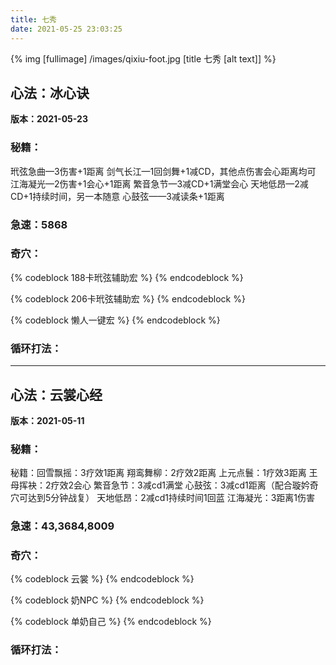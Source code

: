 ```yaml
---
title: 七秀
date: 2021-05-25 23:03:25
---
```

{% img [fullimage] /images/qixiu-foot.jpg [title 七秀 [alt text]] %}
## 心法：冰心诀

**版本：2021-05-23**

### 秘籍：
玳弦急曲—3伤害+1距离
剑气长江—1回剑舞+1减CD，其他点伤害会心距离均可
江海凝光—2伤害+1会心+1距离
繁音急节—3减CD+1满堂会心
天地低昂—2减CD+1持续时间，另一本随意
心鼓弦——3减读条+1距离

### 急速：5868

### 奇穴：
{% codeblock 188卡玳弦辅助宏 %}
{% endcodeblock %}

{% codeblock 206卡玳弦辅助宏 %}
{% endcodeblock %}

{% codeblock 懒人一键宏 %}
{% endcodeblock %}

### 循环打法：

---
## 心法：云裳心经

**版本：2021-05-11**

### 秘籍：
秘籍：回雪飘摇：3疗效1距离
翔鸾舞柳：2疗效2距离
上元点鬟：1疗效3距离
王母挥袂：2疗效2会心
繁音急节：3减cd1满堂
心鼓弦：3减cd1距离（配合璇妗奇穴可达到5分钟战复）
天地低昂：2减cd1持续时间1回蓝
江海凝光：3距离1伤害

### 急速：43,3684,8009

### 奇穴：
{% codeblock 云裳 %}
{% endcodeblock %}

{% codeblock 奶NPC %}
{% endcodeblock %}

{% codeblock 单奶自己 %}
{% endcodeblock %}

### 循环打法：
